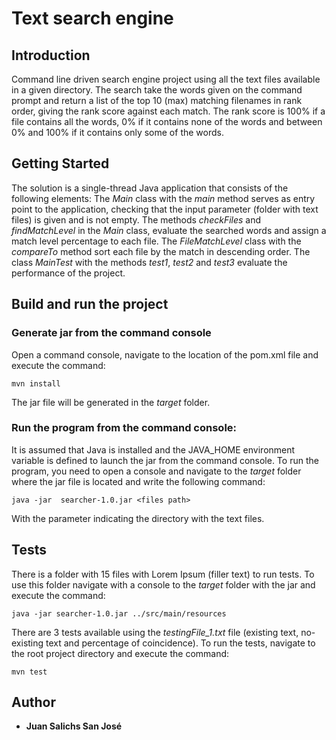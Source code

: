 # Text search engine

## Introduction 
Command line driven search engine project using all the text files available in a given directory.
The search take the words given on the command prompt and return a list of the top 10 (max) matching filenames in rank order, giving the rank score against each match.
The rank score is 100% if a file contains all the words, 0% if it contains none of the words and between 0% and 100% if it contains only some of the words. 

## Getting Started
The solution is a single-thread Java application that consists of the following elements:
The *Main* class with the *main* method serves as entry point to the application, checking that the input parameter (folder with text files) is given and is not empty.
The methods *checkFiles* and *findMatchLevel* in the *Main* class, evaluate the searched words and assign a match level percentage to each file.
The *FileMatchLevel* class with the *compareTo* method sort each file by the match in descending order. The class *MainTest* with the methods *test1*, *test2* and *test3* evaluate the performance of the project.

## Build and run the project

### Generate jar from the command console 
Open a command console, navigate to the location of the pom.xml file and execute the command:
```
mvn install
```
The jar file will be generated in the *target* folder.

### Run the program from the command console:
It is assumed that Java is installed and the JAVA_HOME environment variable is defined to launch the jar from the command console. To run the program, you need to open a console and navigate to the *target* folder where the jar file is located and write the following command:
```
java -jar  searcher-1.0.jar <files path>
```
With the parameter indicating the directory with the text files.  

## Tests
There is a folder with 15 files with Lorem Ipsum (filler text) to run tests. To use this folder navigate with a console to the *target* folder with the jar and execute the command:
```
java -jar searcher-1.0.jar ../src/main/resources
```
There are 3 tests available using the *testingFile_1.txt* file (existing text, no-existing text and percentage of coincidence). To run the tests, navigate to the root project directory and execute the command:
```
mvn test
```

## Author
* **Juan Salichs San José**